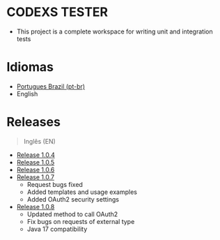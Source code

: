 # CODEXS TESTER
- This project is a complete workspace for writing unit and integration tests


# Idiomas

- <a href="README.md">Portugues Brazil (pt-br)</a>
- English


# Releases

> Inglês (EN)

- <a href="data/en/EN-RELEASE_1.0.4.md">Release 1.0.4</a>
- <a href="data/en/EN-RELEASE_1.0.5.md">Release 1.0.5</a>
- <a href="data/en/EN-RELEASE_1.0.6.md">Release 1.0.6</a>
- <a href="data/en/EN-RELEASE_1.0.7.md">Release 1.0.7</a>
  - Request bugs fixed 
  - Added templates and usage examples
  - Added OAuth2 security settings
- <a href="data/en/EN-RELEASE_1.0.8.md">Release 1.0.8</a>
  - Updated method to call OAuth2
  - Fix bugs on requests of external type
  - Java 17 compatibility
